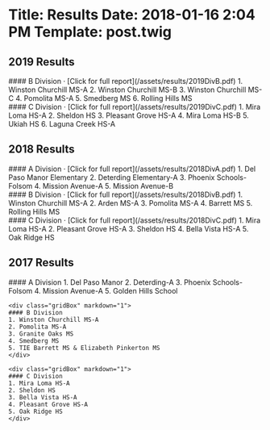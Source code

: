 Title: Results
Date: 2018-01-16 2:04 PM
Template: post.twig
===
## 2019 Results

<div class="gridContainer">
    <div class="gridBox" markdown="1">
    #### B Division &middot; [Click for full report](/assets/results/2019DivB.pdf)
    1. Winston Churchill MS-A
    2. Winston Churchill MS-B
    3. Winston Churchill MS-C
    4. Pomolita MS-A
    5. Smedberg MS
    6. Rolling Hills MS
    </div>
    <div class="gridBox" markdown="1">
    #### C Division &middot; [Click for full report](/assets/results/2019DivC.pdf)
    1. Mira Loma HS-A
    2. Sheldon HS
    3. Pleasant Grove HS-A
    4. Mira Loma HS-B
    5. Ukiah HS
    6. Laguna Creek HS-A
    </div>
</div>


## 2018 Results

<div class="gridContainer">
    <div class="gridBox" markdown="1">
    #### A Division &middot; [Click for full report](/assets/results/2018DivA.pdf)
    1. Del Paso Manor Elementary
    2. Deterding Elementary-A
    3. Phoenix Schools-Folsom
    4. Mission Avenue-A
    5. Mission Avenue-B
    </div>
    <div class="gridBox" markdown="1">
    #### B Division &middot; [Click for full report](/assets/results/2018DivB.pdf)
    1. Winston Churchill MS-A
    2. Arden MS-A
    3. Pomolita MS-A
    4. Barrett MS
    5. Rolling Hills MS
    </div>
    <div class="gridBox" markdown="1">
    #### C Division &middot; [Click for full report](/assets/results/2018DivC.pdf)
    1. Mira Loma HS-A
    2. Pleasant Grove HS-A
    3. Sheldon HS
    4. Bella Vista HS-A
    5. Oak Ridge HS
    </div>
</div>


## 2017 Results

<div class="gridContainer">
    <div class="gridBox" markdown="1">
    #### A Division
    1. Del Paso Manor
    2. Deterding-A
    3. Phoenix Schools-Folsom
    4. Mission Avenue-A
    5. Golden Hills School 
    </div>

    <div class="gridBox" markdown="1">
    #### B Division
    1. Winston Churchill MS-A
    2. Pomolita MS-A
    3. Granite Oaks MS
    4. Smedberg MS
    5. TIE Barrett MS & Elizabeth Pinkerton MS
    </div>
    
    <div class="gridBox" markdown="1">
    #### C Division
    1. Mira Loma HS-A
    2. Sheldon HS
    3. Bella Vista HS-A
    4. Pleasant Grove HS-A
    5. Oak Ridge HS
    </div>
</div>